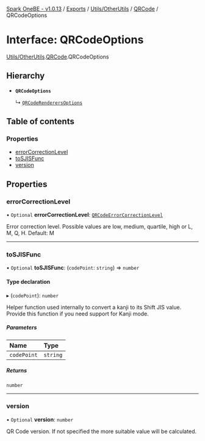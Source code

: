 [Spark OneBE - v1.0.13](../README.md) / [Exports](../modules.md) / [Utils/OtherUtils](../modules/Utils_OtherUtils.md) / [QRCode](../modules/Utils_OtherUtils.QRCode.md) / QRCodeOptions

# Interface: QRCodeOptions

[Utils/OtherUtils](../modules/Utils_OtherUtils.md).[QRCode](../modules/Utils_OtherUtils.QRCode.md).QRCodeOptions

## Hierarchy

- **`QRCodeOptions`**

  ↳ [`QRCodeRenderersOptions`](Utils_OtherUtils.QRCode.QRCodeRenderersOptions.md)

## Table of contents

### Properties

- [errorCorrectionLevel](Utils_OtherUtils.QRCode.QRCodeOptions.md#errorcorrectionlevel)
- [toSJISFunc](Utils_OtherUtils.QRCode.QRCodeOptions.md#tosjisfunc)
- [version](Utils_OtherUtils.QRCode.QRCodeOptions.md#version)

## Properties

### errorCorrectionLevel

• `Optional` **errorCorrectionLevel**: [`QRCodeErrorCorrectionLevel`](../modules/Utils_OtherUtils.QRCode.md#qrcodeerrorcorrectionlevel)

Error correction level.
Possible values are low, medium, quartile, high or L, M, Q, H.
Default: M

___

### toSJISFunc

• `Optional` **toSJISFunc**: (`codePoint`: `string`) => `number`

#### Type declaration

▸ (`codePoint`): `number`

Helper function used internally to convert a kanji to its Shift JIS value.
Provide this function if you need support for Kanji mode.

##### Parameters

| Name | Type |
| :------ | :------ |
| `codePoint` | `string` |

##### Returns

`number`

___

### version

• `Optional` **version**: `number`

QR Code version. If not specified the more suitable value will be calculated.
